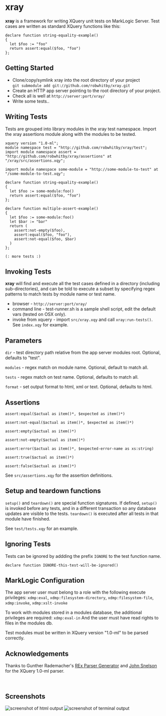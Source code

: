 # xray

**xray** is a framework for writing XQuery unit tests on MarkLogic Server. Test cases are written as standard XQuery functions like this:  

```xquery
declare function string-equality-example()
{
  let $foo := "foo"
  return assert:equal($foo, "foo")
};
```

## Getting Started
* Clone/copy/symlink xray into the root directory of your project<br/>
`git submodule add git://github.com/robwhitby/xray.git` 
* Create an HTTP app server pointing to the root directory of your project.
* Check all is well at `http://server:port/xray/`
* Write some tests..


## Writing Tests
Tests are grouped into library modules in the xray test namespace. Import the xray assertions module along with the modules to be tested.

```xquery
xquery version "1.0-ml";
module namespace test = "http://github.com/robwhitby/xray/test";
import module namespace assert = "http://github.com/robwhitby/xray/assertions" at "/xray/src/assertions.xqy";

import module namespace some-module = "http://some-module-to-test" at "/some-module-to-test.xqy";

declare function string-equality-example()
{
  let $foo := some-module:foo()
  return assert:equal($foo, "foo")
};

declare function multiple-assert-example()
{
  let $foo := some-module:foo()
  let $bar := "bar"
  return (
    assert:not-empty($foo),
    assert:equal($foo, "foo"),
    assert:not-equal($foo, $bar)
  )
};

(: more tests :)
```

## Invoking Tests
**xray** will find and execute all the test cases defined in a directory (including sub-directories), and can be told to execute a subset by specifying regex patterns to match tests by module name or test name.

* browser - `http://server:port/xray/`
* command line - test-runner.sh is a sample shell script, edit the default vars (tested on OSX only).
* invoke from xquery - import `src/xray.xqy` and call `xray:run-tests()`. See `index.xqy` for example.


## Parameters
`dir` - test directory path relative from the app server modules root. Optional, defaults to "test".

`modules` - regex match on module name. Optional, default to match all.

`tests` - regex match on test name. Optional, defaults to match all.

`format` - set output format to html, xml or text. Optional, defaults to html.

## Assertions
```xquery
assert:equal($actual as item()*, $expected as item()*)
```
```xquery
assert:not-equal($actual as item()*, $expected as item()*)
```
```xquery
assert:empty($actual as item()*)
```
```xquery
assert:not-empty($actual as item()*)
```
```xquery
assert:error($actual as item()*, $expected-error-name as xs:string)
```
```xquery
assert:true($actual as item()*)
```
```xquery
assert:false($actual as item()*)
```
See `src/assertions.xqy` for the assertion definitions.

## Setup and teardown functions
`setup()` and `teardown()` are special function signatures. If defined, `setup()` is invoked before any tests, and in a different transaction so any database updates are visible to the tests. `teardown()` is executed after all tests in that module have finished.

See `test/tests.xqy` for an example.

## Ignoring Tests 
Tests can be ignored by addding the prefix `IGNORE` to the test function name.

```xquery
declare function IGNORE-this-test-will-be-ignored()
```

## MarkLogic Configuration
The app server user must belong to a role with the following execute privileges:
`xdmp:eval`, `xdmp:filesystem-directory`, `xdmp:filesystem-file`, `xdmp:invoke`, `xdmp:xslt-invoke`

To work with modules stored in a modules database, the additional privileges are required:
`xdmp:eval-in`
And the user must have read rights to files in the modules db.

Test modules must be written in XQuery version "1.0-ml" to be parsed correctly.

## Acknowledgements
Thanks to Gunther Rademacher's [REx Parser Generator](http://www.bottlecaps.de/rex/) and [John Snelson](http://github.com/jpcs) for the XQuery 1.0-ml parser.

&nbsp;
## Screenshots
![screenshot of html output](https://github.com/robwhitby/xray/raw/master/screenshot-html.png)
![screenshot of terminal output](https://github.com/robwhitby/xray/raw/master/screenshot-terminal.png)
